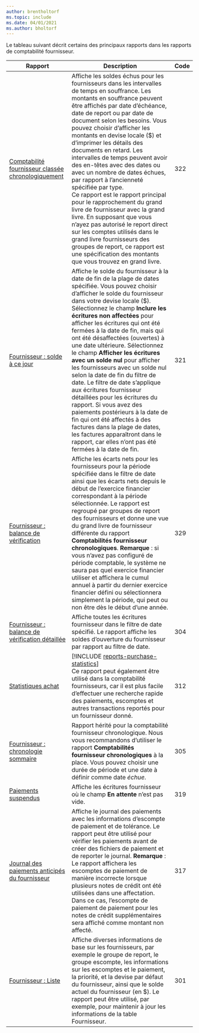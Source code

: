 ```yaml
---
author: brentholtorf
ms.topic: include
ms.date: 04/01/2021
ms.author: bholtorf
---
```


Le tableau suivant décrit certains des principaux rapports dans les rapports de comptabilité fournisseur.

| Rapport | Description | Code | 
|--|--|--|
| [Comptabilité fournisseur classée chronologiquement](https://businesscentral.dynamics.com?report=322) |Affiche les soldes échus pour les fournisseurs dans les intervalles de temps en souffrance. Les montants en souffrance peuvent être affichés par date d’échéance, date de report ou par date de document selon les besoins. Vous pouvez choisir d’afficher les montants en devise locale ($) et d’imprimer les détails des documents en retard. Les intervalles de temps peuvent avoir des en-têtes avec des dates ou avec un nombre de dates échues, par rapport à l’ancienneté spécifiée par type.<br>Ce rapport est le rapport principal pour le rapprochement du grand livre de fournisseur avec la grand livre. En supposant que vous n’ayez pas autorisé le report direct sur les comptes utilisés dans le grand livre fournisseurs des groupes de report, ce rapport est une spécification des montants que vous trouvez en grand livre.| 322|
| [Fournisseur : solde à ce jour](https://businesscentral.dynamics.com?report=321) | Affiche le solde du fournisseur à la date de fin de la plage de dates spécifiée. Vous pouvez choisir d’afficher le solde du fournisseur dans votre devise locale ($). Sélectionnez le champ **Inclure les écritures non affectées** pour afficher les écritures qui ont été fermées à la date de fin, mais qui ont été désaffectées (ouvertes) à une date ultérieure. Sélectionnez le champ **Afficher les écritures avec un solde nul** pour afficher les fournisseurs avec un solde nul selon la date de fin du filtre de date. Le filtre de date s’applique aux écritures fournisseur détaillées pour les écritures du rapport. Si vous avez des paiements postérieurs à la date de fin qui ont été affectés à des factures dans la plage de dates, les factures apparaîtront dans le rapport, car elles n’ont pas été fermées à la date de fin. | 321 |
| [Fournisseur : balance de vérification](https://businesscentral.dynamics.com?report=329) | Affiche les écarts nets pour les fournisseurs pour la période spécifiée dans le filtre de date ainsi que les écarts nets depuis le début de l’exercice financier correspondant à la période sélectionnée. Le rapport est regroupé par groupes de report des fournisseurs et donne une vue du grand livre de fournisseur différente du rapport **Comptabilités fournisseur chronologiques**. **Remarque** : si vous n’avez pas configuré de période comptable, le système ne saura pas quel exercice financier utiliser et affichera le cumul annuel à partir du dernier exercice financier défini ou sélectionnera simplement la période, qui peut ou non être dès le début d’une année.|329 | 
| [Fournisseur : balance de vérification détaillée](https://businesscentral.dynamics.com?report=304) | Affiche toutes les écritures fournisseur dans le filtre de date spécifié. Le rapport affiche les soldes d’ouverture du fournisseur par rapport au filtre de date. | 304 | 
| [Statistiques achat](https://businesscentral.dynamics.com?report=312) |[!INCLUDE [reports-purchase-statistics](reports-purchase-statistics.md)]<br>Ce rapport peut également être utilisé dans la comptabilité fournisseurs, car il est plus facile d’effectuer une recherche rapide des paiements, escomptes et autres transactions reportés pour un fournisseur donné.| 312 |
| [Fournisseur : chronologie sommaire](https://businesscentral.dynamics.com?report=305)| Rapport hérité pour la comptabilité fournisseur chronologique. Nous vous recommandons d’utiliser le rapport **Comptabilités fournisseur chronologiques** à la place. Vous pouvez choisir une durée de période et une date à définir comme date *échue*.|305| 
| [Paiements suspendus](https://businesscentral.dynamics.com?report=319)| Affiche les écritures fournisseur où le champ **En attente** n’est pas vide.| 319 |
| [Journal des paiements anticipés du fournisseur](https://businesscentral.dynamics.com?report=317)|Affiche le journal des paiements avec les informations d’escompte de paiement et de tolérance. Le rapport peut être utilisé pour vérifier les paiements avant de créer des fichiers de paiement et de reporter le journal. **Remarque** : Le rapport affichera les escomptes de paiement de manière incorrecte lorsque plusieurs notes de crédit ont été utilisées dans une affectation. Dans ce cas, l’escompte de paiement de paiement pour les notes de crédit supplémentaires sera affiché comme montant non affecté.| 317 |
| [Fournisseur : Liste](https://businesscentral.dynamics.com?report=301)|Affiche diverses informations de base sur les fournisseurs, par exemple le groupe de report, le groupe escompte, les informations sur les escomptes et le paiement, la priorité, et la devise par défaut du fournisseur, ainsi que le solde actuel du fournisseur (en $). Le rapport peut être utilisé, par exemple, pour maintenir à jour les informations de la table Fournisseur.|301|